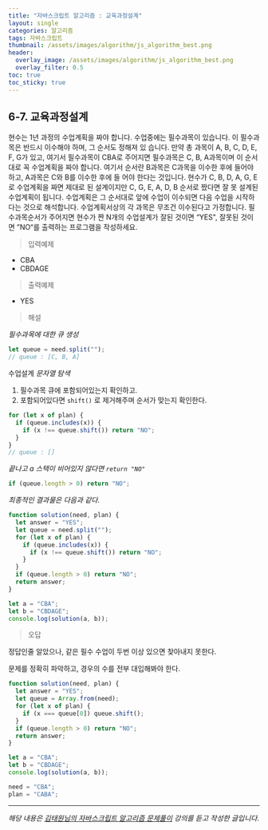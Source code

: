 ```yaml
---
title: "자바스크립트 알고리즘 : 교육과정설계"
layout: single
categories: 알고리즘
tags: 자바스크립트
thumbnail: /assets/images/algorithm/js_algorithm_best.png
header:
  overlay_image: /assets/images/algorithm/js_algorithm_best.png
  overlay_filter: 0.5
toc: true
toc_sticky: true
---
```


## 6-7. 교육과정설계

현수는 1년 과정의 수업계획을 짜야 합니다.
수업중에는 필수과목이 있습니다. 이 필수과목은 반드시 이수해야 하며, 그 순서도 정해져 있
습니다.
만약 총 과목이 A, B, C, D, E, F, G가 있고, 여기서 필수과목이 CBA로 주어지면 필수과목은
C, B, A과목이며 이 순서대로 꼭 수업계획을 짜야 합니다.
여기서 순서란 B과목은 C과목을 이수한 후에 들어야 하고, A과목은 C와 B를 이수한 후에 들
어야 한다는 것입니다.
현수가 C, B, D, A, G, E로 수업계획을 짜면 제대로 된 설계이지만
C, G, E, A, D, B 순서로 짰다면 잘 못 설계된 수업계획이 됩니다.
수업계획은 그 순서대로 앞에 수업이 이수되면 다음 수업을 시작하다는 것으로 해석합니다.
수업계획서상의 각 과목은 무조건 이수된다고 가정합니다.
필수과목순서가 주어지면 현수가 짠 N개의 수업설계가 잘된 것이면 “YES", 잘못된 것이면
”NO“를 출력하는 프로그램을 작성하세요.

> 입력예제

- CBA
- CBDAGE

> 출력예제

- YES

> 해설

_필수과목에 대한 큐 생성_

```jsx
let queue = need.split("");
// queue : [C, B, A]
```

수업설계 _문자열 탐색_

1. 필수과목 큐에 포함되어있는지 확인하고.
2. 포함되어있다면 `shift()` 로 제거해주며 순서가 맞는지 확인한다.

```jsx
for (let x of plan) {
  if (queue.includes(x)) {
    if (x !== queue.shift()) return "NO";
  }
}
// queue : []
```

_끝나고 a 스택이 비어있지 않다면 `return "NO"`_

```jsx
if (queue.length > 0) return "NO";
```

_최종적인 결과물은 다음과 같다._

```jsx
function solution(need, plan) {
  let answer = "YES";
  let queue = need.split("");
  for (let x of plan) {
    if (queue.includes(x)) {
      if (x !== queue.shift()) return "NO";
    }
  }
  if (queue.length > 0) return "NO";
  return answer;
}

let a = "CBA";
let b = "CBDAGE";
console.log(solution(a, b));
```

> 오답

정답인줄 알았으나, 같은 필수 수업이 두번 이상 있으면 찾아내지 못한다.

문제를 정확히 파악하고, 경우의 수를 전부 대입해봐야 한다.

```jsx
function solution(need, plan) {
  let answer = "YES";
  let queue = Array.from(need);
  for (let x of plan) {
    if (x === queue[0]) queue.shift();
  }
  if (queue.length > 0) return "NO";
  return answer;
}

let a = "CBA";
let b = "CBDAGE";
console.log(solution(a, b));
```

```jsx
need = "CBA";
plan = "CABA";
```

---

_해당 내용은 [김태원님의 자바스크립트 알고리즘 문제풀이](https://www.inflearn.com/course/%EC%9E%90%EB%B0%94%EC%8A%A4%ED%81%AC%EB%A6%BD%ED%8A%B8-%EC%95%8C%EA%B3%A0%EB%A6%AC%EC%A6%98-%EB%AC%B8%EC%A0%9C%ED%92%80%EC%9D%B4/dashboard) 강의를 듣고 작성한 글입니다._
